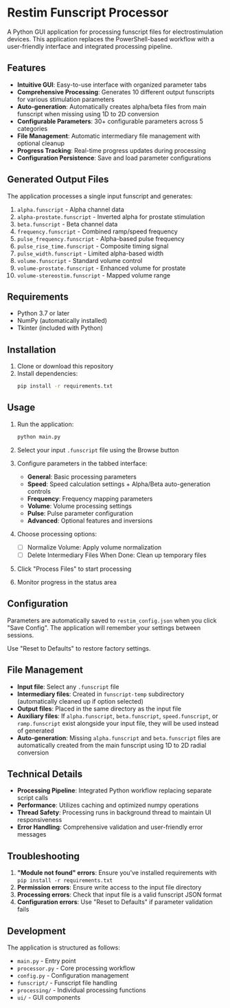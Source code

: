 # Restim Funscript Processor

A Python GUI application for processing funscript files for electrostimulation devices. This application replaces the PowerShell-based workflow with a user-friendly interface and integrated processing pipeline.

## Features

- **Intuitive GUI**: Easy-to-use interface with organized parameter tabs
- **Comprehensive Processing**: Generates 10 different output funscripts for various stimulation parameters
- **Auto-generation**: Automatically creates alpha/beta files from main funscript when missing using 1D to 2D conversion
- **Configurable Parameters**: 30+ configurable parameters across 5 categories
- **File Management**: Automatic intermediary file management with optional cleanup
- **Progress Tracking**: Real-time progress updates during processing
- **Configuration Persistence**: Save and load parameter configurations

## Generated Output Files

The application processes a single input funscript and generates:

1. `alpha.funscript` - Alpha channel data
2. `alpha-prostate.funscript` - Inverted alpha for prostate stimulation
3. `beta.funscript` - Beta channel data
4. `frequency.funscript` - Combined ramp/speed frequency
5. `pulse_frequency.funscript` - Alpha-based pulse frequency
6. `pulse_rise_time.funscript` - Composite timing signal
7. `pulse_width.funscript` - Limited alpha-based width
8. `volume.funscript` - Standard volume control
9. `volume-prostate.funscript` - Enhanced volume for prostate
10. `volume-stereostim.funscript` - Mapped volume range

## Requirements

- Python 3.7 or later
- NumPy (automatically installed)
- Tkinter (included with Python)

## Installation

1. Clone or download this repository
2. Install dependencies:
   ```bash
   pip install -r requirements.txt
   ```

## Usage

1. Run the application:
   ```bash
   python main.py
   ```

2. Select your input `.funscript` file using the Browse button

3. Configure parameters in the tabbed interface:
   - **General**: Basic processing parameters
   - **Speed**: Speed calculation settings + Alpha/Beta auto-generation controls
   - **Frequency**: Frequency mapping parameters
   - **Volume**: Volume processing settings
   - **Pulse**: Pulse parameter configuration
   - **Advanced**: Optional features and inversions

4. Choose processing options:
   - ☐ Normalize Volume: Apply volume normalization
   - ☐ Delete Intermediary Files When Done: Clean up temporary files

5. Click "Process Files" to start processing

6. Monitor progress in the status area

## Configuration

Parameters are automatically saved to `restim_config.json` when you click "Save Config". The application will remember your settings between sessions.

Use "Reset to Defaults" to restore factory settings.

## File Management

- **Input file**: Select any `.funscript` file
- **Intermediary files**: Created in `funscript-temp` subdirectory (automatically cleaned up if option selected)
- **Output files**: Placed in the same directory as the input file
- **Auxiliary files**: If `alpha.funscript`, `beta.funscript`, `speed.funscript`, or `ramp.funscript` exist alongside your input file, they will be used instead of generated
- **Auto-generation**: Missing `alpha.funscript` and `beta.funscript` files are automatically created from the main funscript using 1D to 2D radial conversion

## Technical Details

- **Processing Pipeline**: Integrated Python workflow replacing separate script calls
- **Performance**: Utilizes caching and optimized numpy operations
- **Thread Safety**: Processing runs in background thread to maintain UI responsiveness
- **Error Handling**: Comprehensive validation and user-friendly error messages

## Troubleshooting

1. **"Module not found" errors**: Ensure you've installed requirements with `pip install -r requirements.txt`
2. **Permission errors**: Ensure write access to the input file directory
3. **Processing errors**: Check that input file is a valid funscript JSON format
4. **Configuration errors**: Use "Reset to Defaults" if parameter validation fails

## Development

The application is structured as follows:

- `main.py` - Entry point
- `processor.py` - Core processing workflow
- `config.py` - Configuration management
- `funscript/` - Funscript file handling
- `processing/` - Individual processing functions
- `ui/` - GUI components